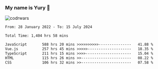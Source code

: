 ### My name is Yury 👋 
![codrwars](https://www.codewars.com/users/litury/badges/micro) 


<!--START_SECTION:waka-->

```txt
From: 28 January 2022 - To: 15 July 2024

Total Time: 1,404 hrs 58 mins

JavaScript       588 hrs 20 mins >>>>>>>>>>---------------   41.88 %
Vue.js           257 hrs 45 mins >>>>>--------------------   18.35 %
TypeScript       211 hrs 15 mins >>>>---------------------   15.04 %
HTML             115 hrs 26 mins >>-----------------------   08.22 %
CSS              106 hrs 32 mins >>-----------------------   07.58 %
```

<!--END_SECTION:waka-->

